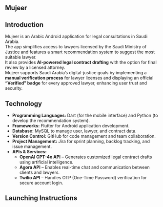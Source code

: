 ## Mujeer
## Introduction
Mujeer is an Arabic Android application for legal consultations in Saudi Arabia.  
The app simplifies access to lawyers licensed by the Saudi Ministry of Justice and features a smart recommendation system to suggest the most suitable lawyer.  
It also provides **AI-powered legal contract drafting** with the option for final review by a licensed attorney.  
Mujeer supports Saudi Arabia’s digital-justice goals by implementing a **manual verification process** for lawyer licenses and displaying an official **“Verified” badge** for every approved lawyer, enhancing user trust and security.

## Technology
- **Programming Languages:** Dart (for the mobile interface) and Python (to develop the recommendation system). 
- **Frameworks:** Flutter for Android application development.
- **Database:** MySQL to manage user, lawyer, and contract data.  
- **Version Control:** GitHub for code management and team collaboration.
- **Project Management:** Jira for sprint planning, backlog tracking, and issue management.  
- **APIs & Services:**
  - **OpenAI GPT-4o API** – Generates customized legal contract drafts using artificial intelligence.  
  - **Agora API** – Enables real-time chat and communication between clients and lawyers.  
  - **Twilio API** – Handles OTP (One-Time Password) verification for secure account login.

## Launching Instructions

   
